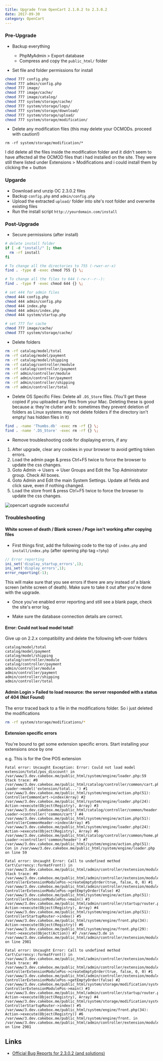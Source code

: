 ```yaml
---
title: Upgrade from OpenCart 2.1.0.2 to 2.3.0.2
date: 2017-09-30
category: OpenCart
---
```


### Pre-Upgrade

- Backup everything

  - PhpMyAdmin > Export database
  - Compress and copy the `public_html/` folder

- Set file and folder permissions for install

```bash
chmod 777 config.php
chmod 777 admin/config.php
chmod 777 image/
chmod 777 image/cache/
chmod 777 image/catalog/
chmod 777 system/storage/cache/
chmod 777 system/storage/logs/
chmod 777 system/storage/download/
chmod 777 system/storage/upload/
chmod 777 system/storage/modification/
```

- Delete any modification files (this may delete your OCMODs. proceed with caution!)

```
rm -rf system/storage/modification/*
```

I did delete all the files inside the modification folder and it didn't seem to have affected all the OCMOD files that i had installed on the site. They were still there listed under Extensions > Modifications and i could install them by clicking the + button

### Upgarde

- Download and unzip OC 2.3.0.2 files
- Backup `config.php` and `admin/config.php`
- Upload the extracted `upload/` folder into site's root folder and overwrite existing files
- Run the install script `http://yourdomain.com/install`

### Post-Upgrade

- Secure permissions (after install)

```bash
# delete install folder
if [ -d "install/" ]; then
  rm -rf install
fi

# To change all the directories to 755 (-rwxr-xr-x)
find . -type d -exec chmod 755 {} \;

# To change all the files to 644 (-rw-r--r--):
find . -type f -exec chmod 644 {} \;

# set 444 for admin files
chmod 444 config.php
chmod 444 admin/config.php
chmod 444 index.php
chmod 444 admin/index.php
chmod 444 system/startup.php

# set 777 for cache
chmod 777 image/cache/
chmod 777 system/storage/cache/
```

- Delete folders

```bash
rm -rf catalog/model/total
rm -rf catalog/model/payment
rm -rf catalog/model/shipping
rm -rf catalog/controller/module
rm -rf catalog/controller/payment
rm -rf admin/controller/module
rm -rf admin/controller/payment
rm -rf admin/controller/shipping
rm -rf admin/controller/total
```

- Delete OS Specific Files: Delete all `.DS_Store` files. (You'll get these copied if you uploaded any files from your Mac. Deleting these is good because a: they're clutter and b: sometimes they prevent deletion of folders as Linux systems may not delete folders if the directory isn't empty/ has hidden files in it)

```bash
find . -name 'Thumbs.db' -exec rm -rf {} \;
find . -name '.DS_Store' -exec rm -rf {} \;
```

- Remove troubleshooting code for displaying errors, if any

1. After upgrade, clear any cookies in your browser to avoid getting token errors.
2. Load the admin page & press Ctrl+F5 twice to force the browser to update the css changes.
3. Goto Admin -> Users -> User Groups and Edit the Top Administrator group. Check All boxes.
4. Goto Admin and Edit the main System Settings. Update all fields and click save, even if nothing changed.
5. Load the store front & press Ctrl+F5 twice to force the browser to update the css changes.

![opencart upgrade successful](./images/opencart-upgrade-successful.png)

### Troubleshooting

#### White screen of death / Blank screen / Page isn't working after copying files

- First things first, add the following code to the top of `index.php` and `install/index.php` (after opening php tag `<?php`)

```php
// Error reporting
ini_set('display_startup_errors',1);
ini_set('display_errors',1);
error_reporting(-1);
```

This will make sure that you see errors if there are any instead of a blank screen (white screen of death). Make sure to take it out after you're done with the upgrade.

- Once you've enabled error reporting and still see a blank page, check the site's error log.

- Make sure the database connection details are correct.

#### Error: Could not load model total!

Give up on 2.2.x compatibility and delete the following left-over folders

```
catalog/model/total
catalog/model/payment
catalog/model/shipping
catalog/controller/module
catalog/controller/payment
admin/controller/module
admin/controller/payment
admin/controller/shipping
admin/controller/total
```

#### Admin Login > Failed to load resource: the server responded with a status of 404 (Not Found)

The error traced back to a file in the modifications folder. So i just deleted the modifications

```bash
rm -rf system/storage/modifications/*
```

#### Extension specific errors

You're bound to get some extension specific errors. Start installing your extensions once by one

e.g. This is for the One POS extension

```
Fatal error: Uncaught Exception: Error: Could not load model extension/total/pos_discount! in /var/www/3.dev.cakebox.me/public_html/system/engine/loader.php:59 Stack trace: #0 /var/www/3.dev.cakebox.me/public_html/catalog/controller/common/cart.php(34): Loader->model('extension/total...') #1 /var/www/3.dev.cakebox.me/public_html/system/engine/action.php(51): ControllerCommonCart->index(Array) #2 /var/www/3.dev.cakebox.me/public_html/system/engine/loader.php(24): Action->execute(Object(Registry), Array) #3 /var/www/3.dev.cakebox.me/public_html/catalog/controller/common/header.php(129): Loader->controller('common/cart') #4 /var/www/3.dev.cakebox.me/public_html/system/engine/action.php(51): ControllerCommonHeader->index(Array) #5 /var/www/3.dev.cakebox.me/public_html/system/engine/loader.php(24): Action->execute(Object(Registry), Array) #6 /var/www/3.dev.cakebox.me/public_html/catalog/controller/common/home.php(17): Loader->controller('common/header') #7 /var/www/3.dev.cakebox.me/public_html/system/engine/action.php(51): Con in /var/www/3.dev.cakebox.me/public_html/system/engine/loader.php on line 59
```

```
Fatal error: Uncaught Error: Call to undefined method Cart\Currency::formatFront() in /var/www/3.dev.cakebox.me/public_html/admin/controller/extension/module/pos.php:2981 Stack trace: #0 /var/www/3.dev.cakebox.me/public_html/admin/controller/extension/module/pos.php(5740): ControllerExtensionModulePos->createEmptyOrder(true, false, 0, 0) #1 /var/www/3.dev.cakebox.me/public_html/admin/controller/extension/module/pos.php(1120): ControllerExtensionModulePos->getEmptyOrder(false) #2 /var/www/3.dev.cakebox.me/public_html/system/engine/action.php(51): ControllerExtensionModulePos->main() #3 /var/www/3.dev.cakebox.me/public_html/admin/controller/startup/router.php(26): Action->execute(Object(Registry), Array) #4 /var/www/3.dev.cakebox.me/public_html/system/engine/action.php(51): ControllerStartupRouter->index() #5 /var/www/3.dev.cakebox.me/public_html/system/engine/front.php(34): Action->execute(Object(Registry)) #6 /var/www/3.dev.cakebox.me/public_html/system/engine/front.php(29): Front->execute(Object(Action)) #7 /var/www/3.de in /var/www/3.dev.cakebox.me/public_html/admin/controller/extension/module/pos.php on line 2981
```

```
Fatal error: Uncaught Error: Call to undefined method Cart\Currency::formatFront() in /var/www/3.dev.cakebox.me/public_html/admin/controller/extension/module/pos.php:2981 Stack trace: #0 /var/www/3.dev.cakebox.me/public_html/admin/controller/extension/module/pos.php(5740): ControllerExtensionModulePos->createEmptyOrder(true, false, 0, 0) #1 /var/www/3.dev.cakebox.me/public_html/admin/controller/extension/module/pos.php(1120): ControllerExtensionModulePos->getEmptyOrder(false) #2 /var/www/3.dev.cakebox.me/public_html/system/storage/modification/system/engine/action.php(51): ControllerExtensionModulePos->main() #3 /var/www/3.dev.cakebox.me/public_html/admin/controller/startup/router.php(26): Action->execute(Object(Registry), Array) #4 /var/www/3.dev.cakebox.me/public_html/system/storage/modification/system/engine/action.php(51): ControllerStartupRouter->index() #5 /var/www/3.dev.cakebox.me/public_html/system/engine/front.php(34): Action->execute(Object(Registry)) #6 /var/www/3.dev.cakebox.me/public_html/system/engine/front. in /var/www/3.dev.cakebox.me/public_html/admin/controller/extension/module/pos.php on line 2981
```

## Links

- [Official Bug Reports for 2.3.0.2 (and solutions)](http://forum.opencart.com/viewtopic.php?f=191&t=166012)
